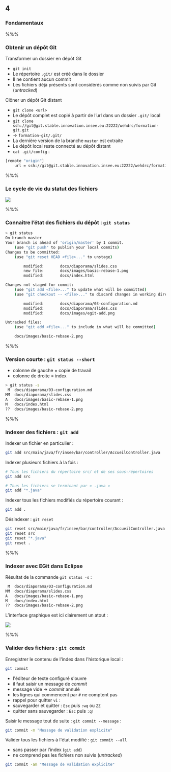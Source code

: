 <!-- .slide: data-background-image="images/logo-git.png" data-background-size="600px" class="chapter" -->
## 4
### Fondamentaux


%%%


<!-- .slide: class="slide" data-background-image="images/logo-git.png" data-background-size="600px" -->
### Obtenir un dépôt Git

Transformer un dossier en dépôt Git
 - `git init`
 - Le répertoire `.git/` est créé dans le dossier
 - Il ne contient aucun commit
 - Les fichiers déjà présents sont considérés comme non suivis par Git (_untracked_) 
 
Clôner un dépôt Git distant
 - `git clone <url>`
 - Le dépôt complet est copié à partir de l’url dans un dossier `.git/` local
  - `git clone ssh://git@git.stable.innovation.insee.eu:22222/wehdrc/formation-git.git`
  - &rarr; `formation-git/.git/`
 - La dernière version de la branche `master` est extraite
 - Le dépôt local reste connecté au dépôt distant
  - `cat .git/config` :

```bash
[remote "origin"]
	url = ssh://git@git.stable.innovation.insee.eu:22222/wehdrc/formation-git.git
```


%%%


<!-- .slide: class="slide" data-background-image="images/logo-git.png" data-background-size="600px" -->
### Le cycle de vie du statut des fichiers
<div class="center">
	<img src="images/lifecycle.png" /> 
</div>


%%%


<!-- .slide: class="slide" data-background-image="images/logo-git.png" data-background-size="600px" -->
### Connaitre l’état des fichiers du dépôt : `git status`
```bash
> git status
On branch master
Your branch is ahead of 'origin/master' by 1 commit.
	(use "git push" to publish your local commits)
Changes to be committed:
	(use "git reset HEAD <file>..." to unstage)

		modified:		docs/diaporama/slides.css
		new file:		docs/images/basic-rebase-1.png
		modified:		docs/index.html

Changes not staged for commit:
	(use "git add <file>..." to update what will be committed)
	(use "git checkout -- <file>..." to discard changes in working directory)

		modified:		docs/diaporama/03-configuration.md
		modified:		docs/diaporama/slides.css
		modified:		docs/images/egit-add.png

Untracked files:
	(use "git add <file>..." to include in what will be committed)

	docs/images/basic-rebase-2.png
```


%%%


<!-- .slide: class="slide" data-background-image="images/logo-git.png" data-background-size="600px" -->
### Version courte : `git status --short`
 
 - colonne de gauche = copie de travail
 - colonne de droite = index

```bash
> git status -s
 M	docs/diaporama/03-configuration.md
MM	docs/diaporama/slides.css
A	docs/images/basic-rebase-1.png
M	docs/index.html
??	docs/images/basic-rebase-2.png
```


%%%


<!-- .slide: class="slide" data-background-image="images/logo-git.png" data-background-size="600px" -->
### Indexer des fichiers : `git add`
Indexer un fichier en particulier :
```bash
git add src/main/java/fr/insee/bar/controller/AccueilController.java
```

Indexer plusieurs fichiers à la fois :
```bash
# Tous les fichiers du répertoire src/ et de ses sous-répertoires
git add src

# Tous les fichiers se terminant par « .java »
git add "*.java"
```

Indexer tous les fichiers modifiés du répertoire courant :
```bash
git add .
```

Désindexer : `git reset`
```bash
git reset src/main/java/fr/insee/bar/controller/AccueilController.java
git reset src
git reset "*.java"
git reset .
```


%%%


<!-- .slide: class="slide" data-background-image="images/logo-git.png" data-background-size="600px" -->
### Indexer avec EGit dans Eclipse

Résultat de la commande `git status -s` :
```bash
 M	docs/diaporama/03-configuration.md
MM	docs/diaporama/slides.css
A	docs/images/basic-rebase-1.png
M	docs/index.html
??	docs/images/basic-rebase-2.png
```

L’interface graphique est ici clairement un atout :
<div class="center">
	<img src="images/egit-add.png" /> 
</div>



%%%


<!-- .slide: class="slide" data-background-image="images/logo-git.png" data-background-size="600px" -->
### Valider des fichiers : `git commit`
Enregistrer le contenu de l'index dans l'historique local :
```bash
git commit
```
 - l'éditeur de texte configuré s'ouvre
 - il faut saisir un message de _commit_
  - message vide &rarr;  _commit_ annulé
  - les lignes qui commencent par `#` ne comptent pas
 - rappel pour quitter `vi` :
  - sauvegarder et quitter : `Esc` puis `:wq` ou `ZZ` 
  - quitter sans sauvegarder : `Esc` puis `:q!`

Saisir le message tout de suite : `git commit --message` :
```bash
git commit -m "Message de validation explicite"
```

Valider tous les fichiers à l'état modifié : `git commit --all`
 - sans passer par l'index (`git add`)
 - ne comprend pas les fichiers non suivis (_untracked_)

```bash
git commit -am "Message de validation explicite"
```